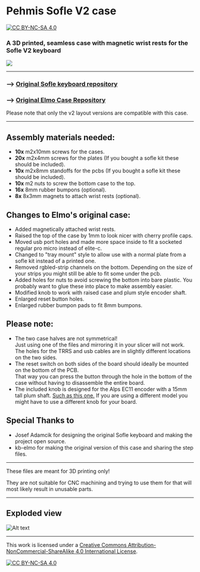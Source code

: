 
# Pehmis Sofle V2 case

[![CC BY-NC-SA 4.0][cc-by-nc-sa-shield]][cc-by-nc-sa]

### A 3D printed, seamless case with magnetic wrist rests for the Sofle V2 keyboard

![](_Images/sofle1.png)


---

### --> [Original Sofle keyboard repository](https://github.com/josefadamcik/SofleKeyboard)
### --> [Original Elmo Case Repository](https://github.com/kb-elmo/SofleCase)

Please note that only the v2 layout versions are compatible with this case.

---

Assembly materials needed:
---

- **10x** m2x10mm screws for the cases.
- **20x** m2x4mm screws for the plates (If you bought a sofle kit these should be included).
- **10x** m2x8mm standoffs for the pcbs (If you bought a sofle kit these should be included).
- **10x** m2 nuts to screw the bottom case to the top.
- **16x** 8mm rubber bumpons (optional).
- **8x** 8x3mm magnets to attach wrist rests (optional).

Changes to Elmo's original case:
---
- Added magnetically attached wrist rests.
- Raised the top of the case by 1mm to look nicer with cherry profile caps.
- Moved usb port holes and made more space inside to fit a socketed regular pro micro instead of elite-c.
- Changed to "tray mount" style to allow use with a normal plate from a sofle kit instead of a printed one.
- Removed rgbled-strip channels on the bottom. Depending on the size of your strips you might still be able to fit some under the pcb.
- Added holes for nuts to avoid screwing the bottom into bare plastic. You probably want to glue these into place to make assembly easier.
- Modified knob to work with raised case and plum style encoder shaft.
- Enlarged reset button holes.
- Enlarged rubber bumpon pads to fit 8mm bumpons.




Please note:  
---

- The two case halves are not symmetrical!  
Just using one of the files and mirroring it in your slicer will not work.  
The holes for the TRRS and usb cables are in slightly different locations on the two sides.
- The reset switch on both sides of the board should ideally be mounted on the bottom of the PCB.  
That way you can press the button through the hole in the bottom of the case without having to disassemble the entire board.
- The included knob is designed for the Alps EC11 encoder with a 15mm tall plum shaft.  [Such as this one.](https://www.aliexpress.com/item/32873198060.html?spm=a2g0o.cart.0.0.681a38da9pBn85&mp=1)
If you are using a different model you might have to use a different knob for your board.



Special Thanks to
---

- Josef Adamcik for designing the original Sofle keyboard and making the project open source.
- kb-elmo for making the original version of this case and sharing the step files.

---

These files are meant for 3D printing only! 

They are not suitable for CNC machining and trying to use them for that will most likely result in unusable parts.

---
Exploded view
---

![Alt text](../../../../C:/Users/Otto/Pehmis-Sofle-Case/_Images/render1.png)

---
This work is licensed under a
[Creative Commons Attribution-NonCommercial-ShareAlike 4.0 International License][cc-by-nc-sa].

[![CC BY-NC-SA 4.0][cc-by-nc-sa-image]][cc-by-nc-sa]

[cc-by-nc-sa]: http://creativecommons.org/licenses/by-nc-sa/4.0/
[cc-by-nc-sa-image]: https://licensebuttons.net/l/by-nc-sa/4.0/88x31.png
[cc-by-nc-sa-shield]: https://img.shields.io/badge/License-CC%20BY--NC--SA%204.0-lightgrey.svg
